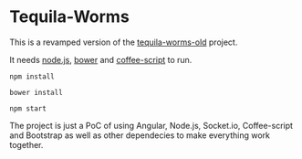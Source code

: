 # Tequila-Worms

This is a revamped version of the [tequila-worms-old](https://github.com/claudiu-persoiu/tequila-worms-old) project.

It needs [node.js](https://nodejs.org/), [bower](http://bower.io/) and [coffee-script](http://coffeescript.org/) to run.

```
npm install
  
bower install
  
npm start
```

The project is just a PoC of using Angular, Node.js, Socket.io, Coffee-script and Bootstrap as well as other dependecies to make everything work together.

